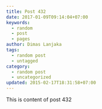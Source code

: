 ```yaml
---
title: Post 432
date: 2017-01-09T09:14:04+07:00
keywords:
  - random
  - post
  - pages
author: Dimas Lanjaka
tags:
  - random post
  - untagged
category:
  - random post
  - uncategorized
updated: 2015-02-17T18:31:58+07:00
---
```

This is content of post 432